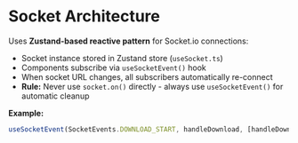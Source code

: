 # Socket Architecture

Uses **Zustand-based reactive pattern** for Socket.io connections:

- Socket instance stored in Zustand store (`useSocket.ts`)
- Components subscribe via `useSocketEvent()` hook
- When socket URL changes, all subscribers automatically re-connect
- **Rule:** Never use `socket.on()` directly - always use `useSocketEvent()` for automatic cleanup

**Example:**

```typescript
useSocketEvent(SocketEvents.DOWNLOAD_START, handleDownload, [handleDownload])
```

